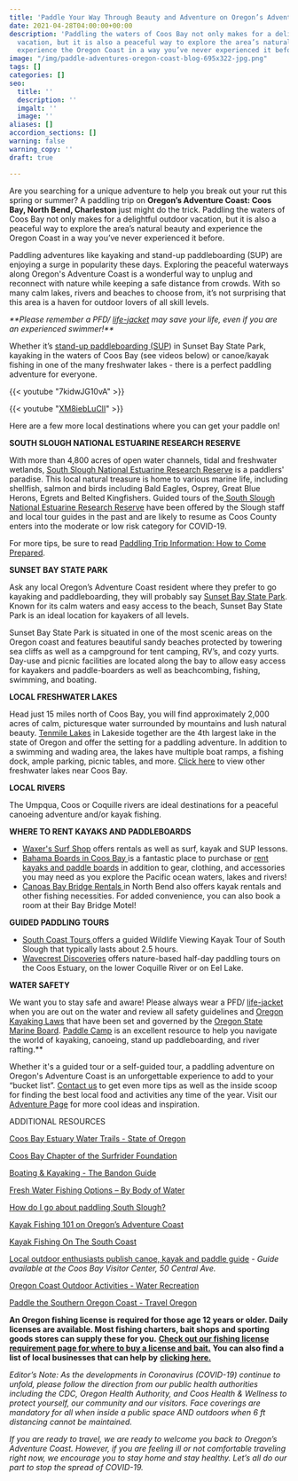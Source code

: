 ```yaml
---
title: 'Paddle Your Way Through Beauty and Adventure on Oregon’s Adventure Coast '
date: 2021-04-28T04:00:00+00:00
description: 'Paddling the waters of Coos Bay not only makes for a delightful outdoor
  vacation, but it is also a peaceful way to explore the area’s natural beauty and
  experience the Oregon Coast in a way you’ve never experienced it before. '
image: "/img/paddle-adventures-oregon-coast-blog-695x322-jpg.png"
tags: []
categories: []
seo:
  title: ''
  description: ''
  imgalt: ''
  image: ''
aliases: []
accordion_sections: []
warning: false
warning_copy: ''
draft: true

---
```

Are you searching for a unique adventure to help you break out your rut this spring or summer? A paddling trip on **Oregon’s Adventure Coast: Coos Bay, North Bend, Charleston** just might do the trick. Paddling the waters of Coos Bay not only makes for a delightful outdoor vacation, but it is also a peaceful way to explore the area’s natural beauty and experience the Oregon Coast in a way you’ve never experienced it before.

Paddling adventures like kayaking and stand-up paddleboarding (SUP) are enjoying a surge in popularity these days. Exploring the peaceful waterways along Oregon's Adventure Coast is a wonderful way to unplug and reconnect with nature while keeping a safe distance from crowds. With so many calm lakes, rivers and beaches to choose from, it’s not surprising that this area is a haven for outdoor lovers of all skill levels.

_**Please remember a PFD/_ [_life-jacket_](https://www.oregon.gov/osmb/boater-info/pages/life-jackets.aspx) _may save your life, even if you are an experienced swimmer!**_

Whether it’s [stand-up paddleboarding (SUP](https://www.oregonsadventurecoast.com/water-recreation/)) in Sunset Bay State Park, kayaking in the waters of Coos Bay (see videos below) or canoe/kayak fishing in one of the many freshwater lakes - there is a perfect paddling adventure for everyone.

{{< youtube "7kidwJG10vA" >}}

{{< youtube "[XM8iebLuClI](https://www.youtube.com/watch?v=XM8iebLuClI)" >}}

Here are a few more local destinations where you can get your paddle on!

**SOUTH SLOUGH NATIONAL ESTUARINE RESEARCH RESERVE**

With more than 4,800 acres of open water channels, tidal and freshwater wetlands, [South Slough National Estuarine Research Reserve](http://www.oregon.gov/DSL/SSNERR/Pages/index.aspx) is a paddlers' paradise. This local natural treasure is home to various marine life, including shellfish, salmon and birds including Bald Eagles, Osprey, Great Blue Herons, Egrets and Belted Kingfishers. Guided tours of the[ South Slough National Estuarine Research Reserve](https://www.oregon.gov/dsl/SS/Pages/About.aspx) have been offered by the Slough staff and local tour guides in the past and are likely to resume as Coos County enters into the moderate or low risk category for COVID-19.

For more tips, be sure to read [Paddling Trip Information: How to Come Prepared](https://www.oregon.gov/dsl/SS/Documents/KayakCanoe.pdf).

**SUNSET BAY STATE PARK**

Ask any local Oregon’s Adventure Coast resident where they prefer to go kayaking and paddleboarding, they will probably say [Sunset Bay State Park](https://oregonsadventurecoast.com/adventure/state-parks-and-national-lands). Known for its calm waters and easy access to the beach, Sunset Bay State Park is an ideal location for kayakers of all levels.

Sunset Bay State Park is situated in one of the most scenic areas on the Oregon coast and features beautiful sandy beaches protected by towering sea cliffs as well as a campground for tent camping, RV’s, and cozy yurts. Day-use and picnic facilities are located along the bay to allow easy access for kayakers and paddle-boarders as well as beachcombing, fishing, swimming, and boating.

**LOCAL FRESHWATER LAKES**

Head just 15 miles north of Coos Bay, you will find approximately 2,000 acres of calm, picturesque water surrounded by mountains and lush natural beauty. [Tenmile Lakes](http://www.co.coos.or.us/departments/cooscountyparks/tenmile.aspx) in Lakeside together are the 4th largest lake in the state of Oregon and offer the setting for a paddling adventure. In addition to a swimming and wading area, the lakes have multiple boat ramps, a fishing dock, ample parking, picnic tables, and more. [Click here](https://www.oregonsadventurecoast.com/tripideas/fresh-water-fishing-options-by-body-of-water/) to view other freshwater lakes near Coos Bay.

**LOCAL RIVERS**

The Umpqua, Coos or Coquille rivers are ideal destinations for a peaceful canoeing adventure and/or kayak fishing.

  
**WHERE TO RENT KAYAKS AND PADDLEBOARDS**

* [Waxer's Surf Shop](http://www.surfwaxers.com/) offers rentals as well as surf, kayak and SUP lessons.
* [Bahama Boards in Coos Bay ](https://bahamastyles.com/coos-bay-shop/)is a fantastic place to purchase or [rent kayaks and paddle boards](http://www.surfwaxers.com/rentals-1/) in addition to gear, clothing, and accessories you may need as you explore the Pacific ocean waters, lakes and rivers!
* [Canoas Bay Bridge Rentals ](https://canoasport.wixsite.com/baybridgerentals)in North Bend also offers kayak rentals and other fishing necessities. For added convenience, you can also book a room at their Bay Bridge Motel!

**GUIDED PADDLING TOURS**

* [South Coast Tours ](https://www.southcoasttours.net/tours/south-slough-coos-bay/)offers a guided Wildlife Viewing Kayak Tour of South Slough that typically lasts about 2.5 hours.
* [Wavecrest Discoveries](http://wavecrestdiscoveries.com/nature-explorations-habitat/) offers nature-based half-day paddling tours on the Coos Estuary, on the lower Coquille River or on Eel Lake.

**WATER SAFETY** 

We want you to stay safe and aware! Please always wear a PFD/ [life-jacket](https://www.oregon.gov/osmb/boater-info/pages/life-jackets.aspx) when you are out on the water and review all safety guidelines and [Oregon Kayaking Laws](https://paddlecamp.com/oregon-kayaking-laws/) that have been set and governed by the [Oregon State Marine Board](https://www.oregon.gov/OSMB/Pages/index.aspx). [Paddle Camp](https://paddlecamp.com/) is an excellent resource to help you navigate the world of kayaking, canoeing, stand up paddleboarding, and river rafting.**

Whether it's a guided tour or a self-guided tour, a paddling adventure on Oregon's Adventure Coast is an unforgettable experience to add to your “bucket list”. [Contact us](https://oregonsadventurecoast.com/contact/) to get even more tips as well as the inside scoop for finding the best local food and activities any time of the year. Visit our [Adventure Page](https://www.oregonsadventurecoast.com/adventures/) for more cool ideas and inspiration.

ADDITIONAL RESOURCES

[Coos Bay Estuary Water Trails - State of Oregon](https://www.oregon.gov/dsl/SS/documents/CoosBayEstuary_waterTrails_brochure.pdf)

[Coos Bay Chapter of the Surfrider Foundation](https://coosbay.surfrider.org/)

[Boating & Kayaking - The Bandon Guide](https://thebandonguide.com/boating-kayaking/)

[Fresh Water Fishing Options – By Body of Water](https://www.oregonsadventurecoast.com/tripideas/fresh-water-fishing-options-by-body-of-water/)

[How do I go about paddling South Slough?](https://www.oregon.gov/dsl/SS/Documents/Paddling%20South%20Slough.pdf)

[Kayak Fishing 101 on Oregon’s Adventure Coast](https://www.oregonsadventurecoast.com/blog/kayak-fishing-101-on-oregon-s-adventure-coast/)

[Kayak Fishing On The South Coast](https://www.oregonsadventurecoast.com/tripideas/kayak-fishing-on-the-south-coast/)

[Local outdoor enthusiasts publish canoe, kayak and paddle guide](https://theworldlink.com/community/bandon/sports/local-outdoor-enthusiasts-publish-canoe-kayak-and-paddle-guide/article_39d53993-bac7-5266-9cf1-c4451e0c8d4c.html) _- Guide available at the Coos Bay Visitor Center, 50 Central Ave._

[Oregon Coast Outdoor Activities - Water Recreation](https://www.oregonsadventurecoast.com/water-recreation/)

[Paddle the Southern Oregon Coast - Travel Oregon](https://traveloregon.com/things-to-do/paddle-southern-oregon-coast/)

  
**An Oregon fishing license is required for those age 12 years or older. Daily licenses are available. Most fishing charters, bait shops and sporting goods stores can supply these for you.** [**Check out our fishing license requirement page for where to buy a license and bait.**](https://oregonsadventurecoast.com/fishing-license-requirements/) **You can also find a list of local businesses that can help by** [**clicking here.**](https://oregonsadventurecoast.com/equipment-rent-and-buy/)

  
_Editor’s Note: As the developments in Coronavirus (COVID-19) continue to unfold, please follow the direction from our public health authorities including the CDC, Oregon Health Authority, and Coos Health & Wellness to protect yourself, our community and our visitors. Face coverings are mandatory for all when inside a public space AND outdoors when 6 ft distancing cannot be maintained._

_If you are ready to travel, we are ready to welcome you back to Oregon’s Adventure Coast. However, if you are feeling ill or not comfortable traveling right now, we encourage you to stay home and stay healthy. Let’s all do our part to stop the spread of COVID-19._